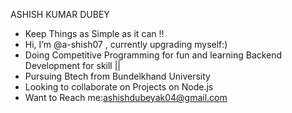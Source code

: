 ASHISH KUMAR DUBEY
-  Keep Things as Simple as it can !!
-  Hi, I’m @a-shish07 , currently upgrading myself:)
-  Doing  Competitive Programming for fun  and learning Backend Development for skill ||
-  Pursuing Btech from Bundelkhand University
-  Looking to collaborate on Projects on Node.js 
-  Want to Reach me:ashishdubeyak04@gmail.com 

<!---
a-shish07/a-shish07 is a ✨ special ✨ repository because its `README.md` (this file) appears on your GitHub profile.
You can click the Preview link to take a look at your changes.
--->
